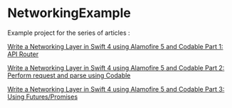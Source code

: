 # NetworkingExample
Example  project for the series of articles : 


[Write a Networking Layer in Swift 4 using Alamofire 5 and Codable Part 1: API Router](https://medium.com/@AladinWay/write-a-networking-layer-in-swift-4-using-alamofire-and-codable-part-1-api-router-349699a47569
)

[Write a Networking Layer in Swift 4 using Alamofire 5 and Codable Part 2: Perform request and parse using Codable](https://medium.com/@AladinWay/write-a-networking-layer-in-swift-4-using-alamofire-5-and-codable-part-2-perform-request-and-b5c7ee2e012d)

[Write a Networking Layer in Swift 4 using Alamofire 5 and Codable Part 3: Using Futures/Promises](https://medium.com/@AladinWay/write-a-networking-layer-in-swift-4-using-alamofire-5-and-codable-part-3-using-futures-promises-cf3977fc8a5)
